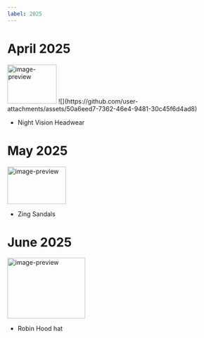 ```yaml
---
label: 2025
---
```

# April 2025

<img width="112" height="89" alt="image-preview" src="https://github.com/user-attachments/assets/50a6eed7-7362-46e4-9481-30c45f6d4ad8" />
![](https://github.com/user-attachments/assets/50a6eed7-7362-46e4-9481-30c45f6d4ad8)

- Night Vision Headwear


# May 2025

<img width="133" height="85" alt="image-preview" src="https://github.com/user-attachments/assets/61a3684e-ed9b-4a25-a37e-d85de2fd75da" />

- Zing Sandals


# June 2025

<img width="177" height="138" alt="image-preview" src="https://github.com/user-attachments/assets/498d9188-b7d1-4ac5-9b99-60cdceb6fdad" />

- Robin Hood hat
